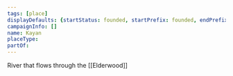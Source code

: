 ```yaml
---
tags: [place]
displayDefaults: {startStatus: founded, startPrefix: founded, endPrefix: destroyed, endStatus: destroyed}
campaignInfo: []
name: Kayan
placeType:
partOf:
---
```


River that flows through the [[Elderwood]]

